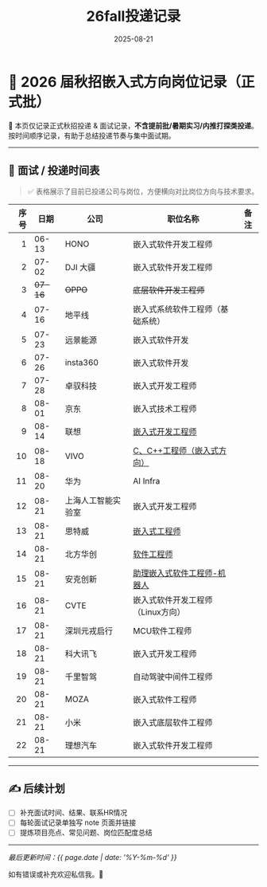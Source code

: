 ﻿---
title: "26fall投递记录"
date: 2025-08-21
categories: Fall_Reviews
tags: [面经, 秋招, 嵌入式软件]
layout: note
excerpt: 只记录秋招正式批，不记录提前批。
---

# 🎯 2026 届秋招嵌入式方向岗位记录（正式批）

📌 本页仅记录正式秋招投递 & 面试记录，**不含提前批/暑期实习/内推打探类投递**。按时间顺序记录，有助于总结投递节奏与集中面试期。

---

## 📅 面试 / 投递时间表

> ✅ 表格展示了目前已投递公司与岗位，方便横向对比岗位方向与技术要求。

| 序号 | 日期        | 公司        | 职位名称                                                                                                                                                                                        | 备注 |
| -: | --------- | --------- | ------------------------------------------------------------------------------------------------------------------------------------------------------------------------------------------- | -- |
|  1 | 06-13     | HONO      | 嵌入式软件开发工程师                                                                                                                                                                                  |    |
|  2 | 07-02     | DJI 大疆    | 嵌入式软件开发工程师                                                                                                                                                                                  |    |
|  3 | ~~07-16~~ | ~~OPPO~~  | ~~底层软件开发工程师~~                                                                                                                                                                               |    |
|  4 | 07-16     | 地平线       | 嵌入式系统软件工程师（基础系统）                                                                                                                                                                            |    |
|  5 | 07-23     | 远景能源      | 嵌入式软件开发                                                                                                                                                                                     |    |
|  6 | 07-26     | insta360  | 嵌入式软件开发                                                                                                                                                                                     |    |
|  7 | 07-28     | 卓驭科技      | 嵌入式开发工程师                                                                                                                                                                                    |    |
|  8 | 08-01     | 京东        | 嵌入式技术工程师                                                                                                                                                                                    |    |
|  9 | 08-14     | 联想        | [嵌入式开发工程师](https://talent.lenovo.com.cn/position/detail?id=1541)                                                                                                                            |    |
| 10 | 08-18     | VIVO      | [C、C++工程师（嵌入式方向）](https://hr-campus.vivo.com/campus/detail?jobAdId=b1d97aa0-54b7-4b13-902b-3b2b9a91afe2)                                                                                    |    |
| 11 | 08-20     | 华为        | AI Infra                                                                                                                                                                                    |    |
| 12 | 08-21     | 上海人工智能实验室 | 嵌入式开发工程师                                                                                                                                                                                    |    |
| 13 | 08-21     | 思特威       | [嵌入式工程师](https://app.mokahr.com/campus_apply/smartsenstech1/56088?recommendCode=DS2xZPy3#/job/d097d867-f2cd-4bae-8fa9-d5efafce4a97)                                                         |    |
| 14 | 08-21     | 北方华创      | [软件工程师](https://career.naura.com/campus/detail?jobAdId=4bd4ef9b-7c7c-4d37-aea0-beb3bbe59afe)                                                                                                |    |
| 15 | 08-21     | 安克创新      | [助理嵌入式软件工程师-机器人](https://anker-in.jobs.feishu.cn/referral/campus/position/7539826644011534643/detail?token=NTsxNzU1MTYzOTU4NzIwOzc1MzgyOTk5MDU2NjkwMjE2OTk7NzUzODM2MDMzNDUwOTAxNzQwNzsxLzE) |    |
| 16 | 08-21     | CVTE      | 嵌入式软件开发工程师（Linux方向）                                                                                                                                                                         |    |
| 17 | 08-21     | 深圳元戎启行    | MCU软件工程师                                                                                                                                                                                    |    |
| 18 | 08-21     | 科大讯飞      | 嵌入式开发工程师                                                                                                                                                                                    |    |
| 19 | 08-21     | 千里智驾      | 自动驾驶中间件工程师                                                                                                                                                                                  |    |
| 20 | 08-21     | MOZA      | 嵌入式软件工程师                                                                                                                                                                                    |    |
| 21 | 08-21     | 小米        | 嵌入式底层软件工程师                                                                                                                                                                                  |    |
| 22 | 08-21     | 理想汽车      | 嵌入式软件开发工程师                                                                                                                                                                                  |    |



---

## ✍️ 后续计划

- [ ] 补充面试时间、结果、联系HR情况
- [ ] 每轮面试记录单独写 note 页面并链接
- [ ] 提炼项目亮点、常见问题、岗位匹配度总结

---

_最后更新时间：{{ page.date | date: '%Y-%m-%d' }}_

如有错误或补充欢迎私信我。🌱




